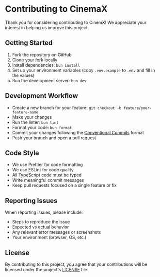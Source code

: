 # Contributing to CinemaX

Thank you for considering contributing to CinemX! We appreciate your interest in helping us improve this project.

## Getting Started

1. Fork the repository on GitHub
2. Clone your fork locally
3. Install dependencies: `bun install`
4. Set up your environment variables (copy `.env.example` to `.env` and fill in the values)
5. Run the development server: `bun dev`

## Development Workflow

- Create a new branch for your feature: `git checkout -b feature/your-feature-name`
- Make your changes
- Run the linter: `bun lint`
- Format your code: `bun format`
- Commit your changes following the [Conventional Commits](https://www.conventionalcommits.org/) format
- Push your branch and open a pull request

## Code Style

- We use Prettier for code formatting
- We use ESLint for code quality
- All TypeScript code must be typed
- Write meaningful commit messages
- Keep pull requests focused on a single feature or fix

## Reporting Issues

When reporting issues, please include:
- Steps to reproduce the issue
- Expected vs actual behavior
- Any relevant error messages or screenshots
- Your environment (browser, OS, etc.)

## License

By contributing to this project, you agree that your contributions will be licensed under the project's [LICENSE](LICENSE) file.
